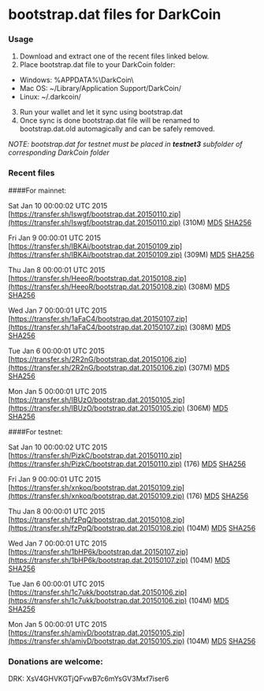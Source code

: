 # bootstrap.dat files for DarkCoin

### Usage

1. Download and extract one of the recent files linked below.
2. Place bootstrap.dat file to your DarkCoin folder:
 - Windows: %APPDATA%\DarkCoin\
 - Mac OS: ~/Library/Application Support/DarkCoin/
 - Linux: ~/.darkcoin/
3. Run your wallet and let it sync using bootstrap.dat
4. Once sync is done bootstrap.dat file will be renamed to bootstrap.dat.old automagically and can be safely removed.

_NOTE: bootstrap.dat for testnet must be placed in **testnet3** subfolder of corresponding DarkCoin folder_

### Recent files

####For mainnet:

Sat Jan 10 00:00:02 UTC 2015 [https://transfer.sh/Iswgf/bootstrap.dat.20150110.zip](https://transfer.sh/Iswgf/bootstrap.dat.20150110.zip) (310M) [MD5](https://transfer.sh/wfH3m/md5.txt) [SHA256](https://transfer.sh/dOY68/sha256.txt)

Fri Jan  9 00:00:01 UTC 2015 [https://transfer.sh/IBKAi/bootstrap.dat.20150109.zip](https://transfer.sh/IBKAi/bootstrap.dat.20150109.zip) (309M) [MD5](https://transfer.sh/AjPYK/md5.txt) [SHA256](https://transfer.sh/199nw1/sha256.txt)

Thu Jan  8 00:00:01 UTC 2015 [https://transfer.sh/HeeoR/bootstrap.dat.20150108.zip](https://transfer.sh/HeeoR/bootstrap.dat.20150108.zip) (308M) [MD5](https://transfer.sh/MPTTy/md5.txt) [SHA256](https://transfer.sh/I4R4H/sha256.txt)

Wed Jan  7 00:00:01 UTC 2015 [https://transfer.sh/1aFaC4/bootstrap.dat.20150107.zip](https://transfer.sh/1aFaC4/bootstrap.dat.20150107.zip) (308M) [MD5](https://transfer.sh/mbhjK/md5.txt) [SHA256](https://transfer.sh/1XXNc/sha256.txt)

Tue Jan  6 00:00:01 UTC 2015 [https://transfer.sh/2R2nG/bootstrap.dat.20150106.zip](https://transfer.sh/2R2nG/bootstrap.dat.20150106.zip) (307M) [MD5](https://transfer.sh/MSCmO/md5.txt) [SHA256](https://transfer.sh/1e83fy/sha256.txt)

Mon Jan  5 00:00:01 UTC 2015 [https://transfer.sh/IBUzO/bootstrap.dat.20150105.zip](https://transfer.sh/IBUzO/bootstrap.dat.20150105.zip) (306M) [MD5](https://transfer.sh/UZVYT/md5.txt) [SHA256](https://transfer.sh/1gg3Kj/sha256.txt)

####For testnet:

Sat Jan 10 00:00:02 UTC 2015 [https://transfer.sh/PizkC/bootstrap.dat.20150110.zip](https://transfer.sh/PizkC/bootstrap.dat.20150110.zip) (176) [MD5](https://transfer.sh/r8gBr/md5.txt) [SHA256](https://transfer.sh/GA52q/sha256.txt)

Fri Jan  9 00:00:01 UTC 2015 [https://transfer.sh/xnkoq/bootstrap.dat.20150109.zip](https://transfer.sh/xnkoq/bootstrap.dat.20150109.zip) (176) [MD5](https://transfer.sh/V57UQ/md5.txt) [SHA256](https://transfer.sh/lCYw1/sha256.txt)

Thu Jan  8 00:00:01 UTC 2015 [https://transfer.sh/fzPqQ/bootstrap.dat.20150108.zip](https://transfer.sh/fzPqQ/bootstrap.dat.20150108.zip) (104M) [MD5](https://transfer.sh/ohZCM/md5.txt) [SHA256](https://transfer.sh/17Qn8y/sha256.txt)

Wed Jan  7 00:00:01 UTC 2015 [https://transfer.sh/1bHP6k/bootstrap.dat.20150107.zip](https://transfer.sh/1bHP6k/bootstrap.dat.20150107.zip) (104M) [MD5](https://transfer.sh/YVb5V/md5.txt) [SHA256](https://transfer.sh/18Qc8i/sha256.txt)

Tue Jan  6 00:00:01 UTC 2015 [https://transfer.sh/1c7ukk/bootstrap.dat.20150106.zip](https://transfer.sh/1c7ukk/bootstrap.dat.20150106.zip) (104M) [MD5](https://transfer.sh/137ukY/md5.txt) [SHA256](https://transfer.sh/16RIv0/sha256.txt)

Mon Jan  5 00:00:01 UTC 2015 [https://transfer.sh/amivD/bootstrap.dat.20150105.zip](https://transfer.sh/amivD/bootstrap.dat.20150105.zip) (104M) [MD5](https://transfer.sh/OJfqw/md5.txt) [SHA256](https://transfer.sh/YEiR7/sha256.txt)

### Donations are welcome:

DRK: XsV4GHVKGTjQFvwB7c6mYsGV3Mxf7iser6
